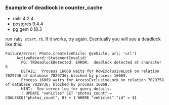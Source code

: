 ### Example of deadlock in counter_cache

 - rails 4.2.4
 - postgres 9.4.4
 - pg gem 0.18.3

run `ruby start.rb`. If it works, try again. Eventually you will see a deadlock like this:

```
Failure/Error: Photo.create(vehicle: @vehicle, url: 'url')
     ActiveRecord::StatementInvalid:
       PG::TRDeadlockDetected: ERROR:  deadlock detected at character 8
       DETAIL:  Process 16068 waits for RowExclusiveLock on relation 7029746 of database 7029736; blocked by process 16069.
       Process 16069 waits for AccessExclusiveLock on relation 7029758 of database 7029736; blocked by process 16068.
       HINT:  See server log for query details.
       : UPDATE "vehicles" SET "photos_count" = COALESCE("photos_count", 0) + 1 WHERE "vehicles"."id" = $1
```
